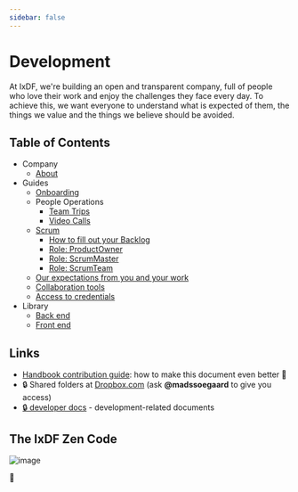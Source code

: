```yaml
---
sidebar: false
---
```


# Development

At IxDF, we're building an open and transparent company, full of people who love their work and enjoy the challenges they face every day.
To achieve this, we want everyone to understand what is expected of them, the things we value and the things we believe should be avoided.

## Table of Contents

-   Company
    -   [About](/company/about.md)
-   Guides
    -   [Onboarding](/guides/onboarding/README.md)
    -   People Operations
        -   [Team Trips](/guides/people_operations/team-trips.md)
        -   [Video Calls](/guides/people_operations/video-calls.md)
    -   [Scrum](/guides/scrum/README.md)
        -   [How to fill out your Backlog](/guides/scrum/backlog.md)
        -   [Role: ProductOwner](/guides/scrum/productOwner.md)
        -   [Role: ScrumMaster](/guides/scrum/scrumMaster.md)
        -   [Role: ScrumTeam](/guides/scrum/scrumTeam.md)
    -   [Our expectations from you and your work](/guides/expectations.md)
    -   [Collaboration tools](/guides/collaboration-tools.md)
    -   [Access to credentials](/guides/credentials.md)
-   Library
    -   [Back end](/development/back-end/README.md)
    -   [Front end](/development/front-end/README.md)

## Links

-   [Handbook contribution guide](CONTRIBUTING.md): how to make this document even better 🦄
-   🔒 Shared folders at [Dropbox.com](https://www.dropbox.com/share/) (ask **@madssoegaard** to give you access)
-   [🔒 developer docs](https://github.com/InteractionDesignFoundation/IxDF-web/blob/develop/docs/README.md) - development-related documents

## The IxDF Zen Code

![image](https://user-images.githubusercontent.com/13465519/45677743-8445e980-bb67-11e8-9243-9ae29dea255a.png)

🦄
